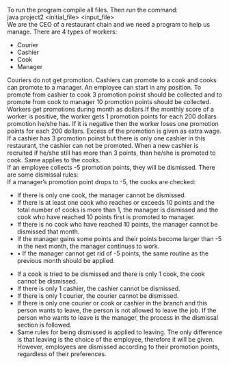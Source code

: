 To run the program compile all files. Then run the command:<br>
java project2 <initial_file> <input_file> <outputfile> <br>
We are the CEO of a restaurant chain and we need a program to help us manage. There are 4 types of workers: <br>

<ul>
  <li>Courier</li>
  <li>Cashier</li>
  <li>Cook</li>
  <li>Manager</li>
</ul>
Couriers do not get promotion. Cashiers can promote to a cook and cooks can promote to a manager. An employee can start in any position. To promote from cashier to cook 3 promotion poinst should be collected and to promote from cook to manager 10 promotion points should be collected. Workers get promotions during month as dollars.If the monthly score of a worker is positive, the worker gets 1 promotion points for each 200 dollars promotion he/she has. If it is negative then the worker loses one promotion points for each 200 dollars. Excess of the promotion is given as extra wage. If a cashier has 3 promotion poinst but there is only one cashier in this restaurant, the cashier can not be promoted. When a new cashier is recruited if he/she still has more than 3 points, than he/she is promoted to cook. Same applies to the cooks.<br>
If an employee collects -5 promotion points, they will be dismissed. There are some
dismissal rules:<br>
If a manager’s promotion point drops to -5, the cooks are checked:<br>
<ul>
  <li>If there is only one cook, the manager cannot be dismissed.</li>
  <li>If there is at least one cook who reaches or exceeds 10 points and the total
  number of cooks is more than 1, the manager is dismissed and the cook who
  have reached 10 points first is promoted to manager.</li>
  <li>If there is no cook who have reached 10 points, the manager cannot be dismissed
  that month.</li>
  <li>If the manager gains some points and their points become larger than -5 in
  the next month, the manager continues to work.</li>
  <li>• If the manager cannot get rid of -5 points, the same routine as the previous
month should be applied.</li>
</ul>
<ul>
<li> If a cook is tried to be dismissed and there is only 1 cook, the cook cannot be
dismissed.</li>
<li>If there is only 1 cashier, the cashier cannot be dismissed.</li>
<li>If there is only 1 courier, the courier cannot be dismissed.</li>
<li>If there is only one courier or cook or cashier in the branch and this person wants to
leave, the person is not allowed to leave the job. If the person who wants to leave is
the manager, the process in the dismissal section is followed.</li>
<li>Same rules for being dismissed is applied to leaving. The only difference is that leaving
is the choice of the employee, therefore it will be given. However, employees are
dismissed according to their promotion points, regardless of their preferences.</li>
</ul>
